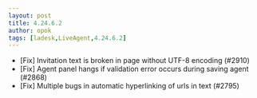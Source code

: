 ```yaml
---
layout: post
title: 4.24.6.2
author: opok
tags: [ladesk,LiveAgent,4.24.6.2]
---
```


- [Fix] Invitation text is broken in page without UTF-8 encoding (#2910)
- [Fix] Agent panel hangs if validation error occurs during saving agent (#2868)
- [Fix] Multiple bugs in automatic hyperlinking of urls in text (#2795)
